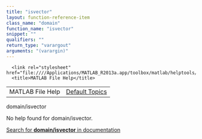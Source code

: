 ```yaml
---
title: "isvector"
layout: function-reference-item
class_name: "domain"
function_name: "isvector"
snippet: ""
qualifiers: ""
return_type: "varargout"
arguments: "(varargin)"
---
```


<html>
   <head>
      <meta http-equiv="Content-Type" content="text/html; charset=utf-8">
   
      <link rel="stylesheet" href="file:////Applications/MATLAB_R2013a.app/toolbox/matlab/helptools/private/helpwin.css">
      <title>MATLAB File Help</title>
   </head>
   <body>
      <!--Single-page help-->
      <table border="0" cellspacing="0" width="100%">
         <tr class="subheader">
            <td class="headertitle">MATLAB File Help</td>
            <td class="subheader-right"><a href="matlab:helpwin">Default Topics</a></td>
         </tr>
      </table>
      <div class="title">domain/isvector</div>
      <!--No help found-->
      <p>No help found for <span class="helptopic">domain/isvector</span>.
      </p>
      <p><a href="matlab:docsearch('domain/isvector')">
            Search for <b>domain/isvector</b> in documentation
            </a></p>
   </body>
</html>
